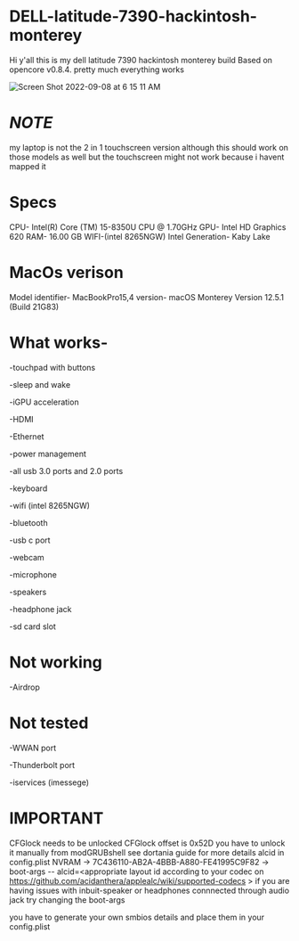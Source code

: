 # DELL-latitude-7390-hackintosh-monterey

Hi y'all this is my dell latitude 7390 hackintosh monterey build
Based on opencore v0.8.4.
pretty much everything works


![Screen Shot 2022-09-08 at 6 15 11 AM](https://user-images.githubusercontent.com/59527864/189131450-9d4b1685-e603-4cbd-970a-06e159bc1c34.png)

# *NOTE*

my laptop is not the  2 in 1 touchscreen version 
although this should work on those models as well 
but the touchscreen might not work because i havent mapped it


# Specs

CPU- Intel(R) Core (TM) 15-8350U CPU @ 1.70GHz
GPU- Intel HD Graphics 620
RAM- 16.00 GB
WIFI-(intel 8265NGW)
Intel Generation- Kaby Lake

# MacOs verison

Model identifier- MacBookPro15,4
version- macOS Monterey Version 12.5.1 (Build 21G83)

# What works-

-touchpad with buttons

-sleep and wake

-iGPU acceleration

-HDMI 

-Ethernet

-power management

-all usb 3.0 ports and 2.0 ports

-keyboard

-wifi (intel 8265NGW)

-bluetooth

-usb c port

-webcam

-microphone

-speakers

-headphone jack

-sd card slot

# Not working

-Airdrop

# Not tested

-WWAN port

-Thunderbolt port

-iservices (imessege)

# IMPORTANT

CFGlock needs to be unlocked 
CFGlock offset is 0x52D
you have to unlock it manually from modGRUBshell see dortania guide for more details
alcid in config.plist NVRAM -> 7C436110-AB2A-4BBB-A880-FE41995C9F82 -> boot-args -- alcid=<appropriate layout id according to your codec on https://github.com/acidanthera/applealc/wiki/supported-codecs >
if you are having issues with inbuit-speaker or headphones connnected through audio jack try changing the boot-args 

you have to generate your own smbios details and place them in your config.plist
